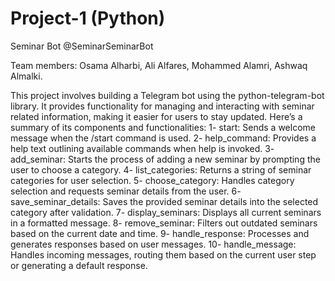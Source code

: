 # Project-1 (Python)
 Seminar Bot @SeminarSeminarBot


Team members: 
Osama Alharbi, Ali Alfares, Mohammed Alamri, Ashwaq Almalki.


This project involves building a Telegram bot using the python-telegram-bot library. 
It provides functionality for managing and interacting with seminar related information, making it easier for users to stay updated. Here’s a summary of its components and functionalities: 
1- start: Sends a welcome message when the /start command is used. 
2- help_command: Provides a help text outlining available commands when help is invoked. 
3- add_seminar: Starts the process of adding a new seminar by prompting the user to choose a category. 
4- list_categories: Returns a string of seminar categories for user selection. 
5- choose_category: Handles category selection and requests seminar details from the user.
6- save_seminar_details: Saves the provided seminar details into the selected category after validation. 
7- display_seminars: Displays all current seminars in a formatted message. 
8- remove_seminar: Filters out outdated seminars based on the current date and time. 
9- handle_response: Processes and generates responses based on user messages. 
10- handle_message: Handles incoming messages, routing them based on the current user step or generating a default response.
